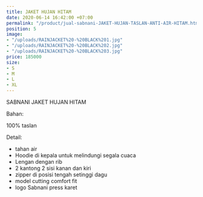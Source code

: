 ```yaml
---
title: JAKET HUJAN HITAM
date: 2020-06-14 16:42:00 +07:00
permalink: "/product/jual-sabnani-JAKET-HUJAN-TASLAN-ANTI-AIR-HITAM.html"
position: 5
image:
- "/uploads/RAINJACKET%20-%20BLACK%201.jpg"
- "/uploads/RAINJACKET%20-%20BLACK%202.jpg"
- "/uploads/RAINJACKET%20-%20BLACK%203.jpg"
price: 185000
size:
- S
- M
- L
- XL
---
```


SABNANI
JAKET HUJAN HITAM

Bahan:

100% taslan

Detail:

- tahan air
- Hoodie di kepala untuk melindungi segala cuaca
- Lengan dengan rib
- 2 kantong 2 sisi kanan dan kiri
- zipper di posisi tengah setinggi dagu
- model cutting comfort fit
- logo Sabnani press karet